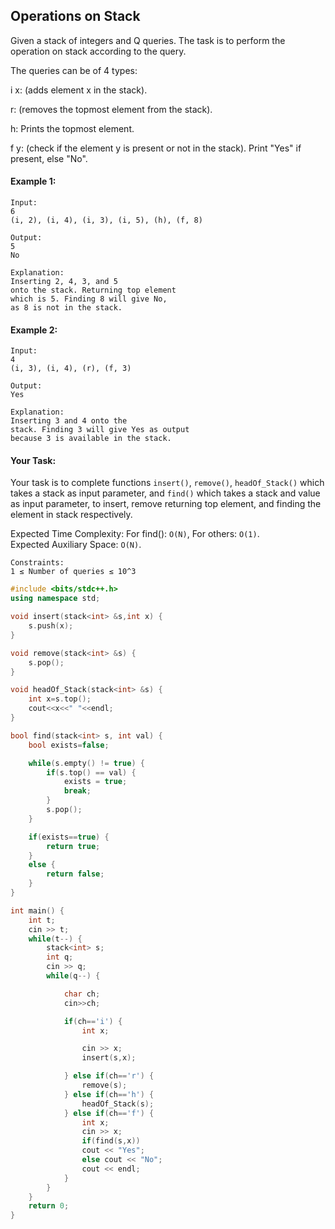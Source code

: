 ## Operations on Stack

Given a stack of integers and Q queries. The task is to perform the operation on stack according to the query.

The queries can be of 4 types:

i x: (adds element x in the stack).

r: (removes the topmost element from the stack).

h: Prints the topmost element.

f y: (check if the element y is present or not in the stack). Print "Yes" if present, else "No".

#### Example 1:

```
Input:
6
(i, 2), (i, 4), (i, 3), (i, 5), (h), (f, 8)

Output:
5
No

Explanation:
Inserting 2, 4, 3, and 5
onto the stack. Returning top element
which is 5. Finding 8 will give No,
as 8 is not in the stack.
```

#### Example 2:

```
Input:
4
(i, 3), (i, 4), (r), (f, 3)

Output:
Yes

Explanation:
Inserting 3 and 4 onto the
stack. Finding 3 will give Yes as output
because 3 is available in the stack.
```

#### Your Task:

Your task is to complete functions `insert()`, `remove()`, `headOf_Stack()` which takes a stack as input parameter, and `find()` which takes a stack and value as input parameter, to insert, remove returning top element, and finding the element in stack respectively.

Expected Time Complexity: For find(): `O(N)`, For others: `O(1)`.  
Expected Auxiliary Space: `O(N)`.

```
Constraints:
1 ≤ Number of queries ≤ 10^3
```

```c++
#include <bits/stdc++.h>
using namespace std;

void insert(stack<int> &s,int x) {
    s.push(x);
}

void remove(stack<int> &s) {
    s.pop();
}

void headOf_Stack(stack<int> &s) {
    int x=s.top();
    cout<<x<<" "<<endl;
}

bool find(stack<int> s, int val) {
    bool exists=false;

    while(s.empty() != true) {
        if(s.top() == val) {
            exists = true;
            break;
        }
        s.pop();
    }

    if(exists==true) {
        return true;
    }
    else {
        return false;
    }
}

int main() {
	int t;
	cin >> t;
	while(t--) {
	    stack<int> s;
	    int q;
	    cin >> q;
	    while(q--) {

	        char ch;
	        cin>>ch;

	        if(ch=='i') {
	            int x;

	            cin >> x;
	            insert(s,x);

	        } else if(ch=='r') {
	            remove(s);
	        } else if(ch=='h') {
	            headOf_Stack(s);
	        } else if(ch=='f') {
	            int x;
	            cin >> x;
	            if(find(s,x))
	            cout << "Yes";
	            else cout << "No";
	            cout << endl;
	        }
	    }
	}
	return 0;
}
```
